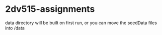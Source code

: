 # 2dv515-assignments

data directory will be built on first run, or you can move the seedData files into /data
